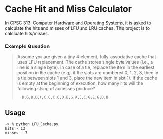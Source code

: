 # Cache Hit and Miss Calculator

In CPSC 313: Computer Hardware and Operating Systems, it is asked to calculate the hits and misses of LFU and LRU caches. This project is to calcluate hits/misses.

### Example Question

>Assume you are given a tiny 4-element, fully-associative cache that uses LFU replacement. The cache stores single byte values (i.e., a line is a single byte). In case of a tie, replace the item in the earliest position in the cache (e.g,. if the slots are numbered 0, 1, 2, 3, then in a tie between slots 1 and 3, place the new item in slot 1). If the cache is empty at the beginning of execution, how many hits will the following string of accesses produce?
>
>	    D,G,B,D,C,C,C,C,G,D,B,G,A,D,C,G,E,G,D,B

## Usage
```
-> % python LFU_Cache.py
hits - 13
misses - 7
```